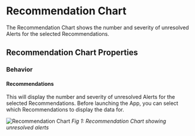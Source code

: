 # Recommendation Chart

The Recommendation Chart shows the number and severity of unresolved Alerts for the selected Recommendations.

## Recommendation Chart Properties

### Behavior

#### Recommendations

This will display the number and severity of unresolved Alerts for the selected Recommendations. Before launching the App, you can select which Recommendations to display the data for.

![Recommendation Chart](images/recommendation-chart.png)
*Fig 1: Recommendation Chart showing unresolved alerts*



